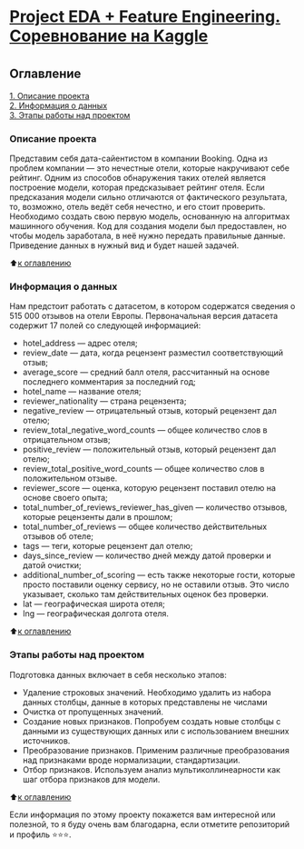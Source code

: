 # [<h4>Project EDA + Feature Engineering. Соревнование на Kaggle</h4>](https://github.com/Pupsova/course_data_science/blob/main/PROJECT-2_SQL/Project_2.ipynb)


## Оглавление  
[1. Описание проекта](#Описание-проекта)   
[2. Информация о данных](#Краткая-информация-о-данных)  
[3. Этапы работы над проектом](#Этапы-работы-над-проектом)

### Описание проекта    

Представим себя дата-сайентистом в компании Booking. Одна из проблем компании — это нечестные отели, которые накручивают себе рейтинг. Одним из способов обнаружения таких отелей является построение модели, которая предсказывает рейтинг отеля. Если предсказания модели сильно отличаются от фактического результата, то, возможно, отель ведёт себя нечестно, и его стоит проверить.
Необходимо создать свою первую модель, основанную на алгоритмах машинного обучения.
Код для создания модели был предоставлен, но чтобы модель заработала, в неё нужно передать правильные данные. Приведение данных в нужный вид и будет нашей задачей.

:arrow_up:[к оглавлению](#Оглавление)


### Информация о данных

Нам предстоит работать с датасетом, в котором содержатся сведения о 515 000 отзывов на отели Европы.
Первоначальная версия датасета содержит 17 полей со следующей информацией:

* hotel_address — адрес отеля;
* review_date — дата, когда рецензент разместил соответствующий отзыв;
* average_score — средний балл отеля, рассчитанный на основе последнего комментария за последний год;
* hotel_name — название отеля;
* reviewer_nationality — страна рецензента;
* negative_review — отрицательный отзыв, который рецензент дал отелю;
* review_total_negative_word_counts — общее количество слов в отрицательном отзыв;
* positive_review — положительный отзыв, который рецензент дал отелю;
* review_total_positive_word_counts — общее количество слов в положительном отзыве.
* reviewer_score — оценка, которую рецензент поставил отелю на основе своего опыта;
* total_number_of_reviews_reviewer_has_given — количество отзывов, которые рецензенты дали в прошлом;
* total_number_of_reviews — общее количество действительных отзывов об отеле;
* tags — теги, которые рецензент дал отелю;
* days_since_review — количество дней между датой проверки и датой очистки;
* additional_number_of_scoring — есть также некоторые гости, которые просто поставили оценку сервису, но не оставили отзыв. Это число указывает, сколько там действительных оценок без проверки.
* lat — географическая широта отеля;
* lng — географическая долгота отеля.

:arrow_up:[к оглавлению](#Оглавление)


### Этапы работы над проектом

Подготовка данных включает в себя несколько этапов:

* Удаление строковых значений. Необходимо удалить из набора данных столбцы, данные в которых представлены не числами
* Очистка от пропущенных значений.
* Создание новых признаков. Попробуем создать новые столбцы с данными из существующих данных или с использованием внешних источников.
* Преобразование признаков. Применим различные преобразования над признаками вроде нормализации, стандартизации.
* Отбор признаков. Используем анализ мультиколлинеарности как шаг отбора признаков для модели.

:arrow_up:[к оглавлению](#Оглавление)

Если информация по этому проекту покажется вам интересной или полезной, то я буду очень вам благодарна, если отметите репозиторий и профиль ⭐️⭐️⭐️.